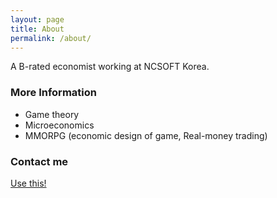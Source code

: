 ```yaml
---
layout: page
title: About
permalink: /about/
---
```


A B-rated economist working at NCSOFT Korea. 

### More Information

* Game theory 
* Microeconomics 
* MMORPG (economic design of game, Real-money trading) 

### Contact me

[Use this!](mailto:anarinsk@gmail.com)
